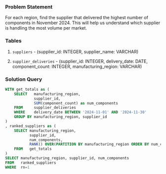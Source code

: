 ### Problem Statement

For each region, find the supplier that delivered the highest number of components in November 2024. This will help us understand which supplier is handling the most volume per market.


### Tables

1. `suppliers` - (supplier_id: INTEGER, supplier_name: VARCHAR)

2. `supplier_deliveries` - (supplier_id: INTEGER, delivery_date: DATE, component_count: INTEGER, manufacturing_region: VARCHAR)


### Solution Query

```sql
WITH get_totals as (
    SELECT   manufacturing_region, 
             supplier_id, 
             SUM(component_count) as num_components
    FROM     supplier_deliveries
    WHERE    delivery_date BETWEEN '2024-11-01' AND '2024-11-30'
    GROUP BY manufacturing_region, supplier_id
)
, ranked_suppliers as (
    SELECT manufacturing_region,
           supplier_id,
           num_components,
           RANK() OVER(PARTITION BY manufacturing_region ORDER BY num_components desc) as rn
    FROM   get_totals
)
SELECT manufacturing_region, supplier_id, num_components
FROM   ranked_suppliers
WHERE  rn=1
```